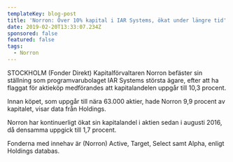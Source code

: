 ```yaml
---
templateKey: blog-post
title: 'Norron: Över 10% kapital i IAR Systems, ökat under längre tid'
date: 2019-02-20T13:33:07.234Z
sponsored: false
featured: false
tags:
  - Norron
---
```

STOCKHOLM (Fonder Direkt) Kapitalförvaltaren Norron befäster sin ställning som programvarubolaget IAR Systems största ägare, efter att ha flaggat för aktieköp medförandes att kapitalandelen uppgår till 10,3 procent.

Innan köpet, som uppgår till nära 63.000 aktier, hade Norron 9,9 procent av kapitalet, visar data från Holdings.

Norron har kontinuerligt ökat sin kapitalandel i aktien sedan i augusti 2016, då densamma uppgick till 1,7 procent.

Fonderna med innehav är (Norron) Active, Target, Select samt Alpha, enligt Holdings databas.
